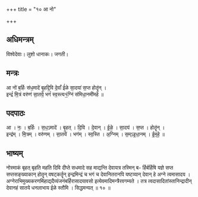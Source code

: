+++
title = "१० आ नो"

+++
## अधिमन्त्रम्
विश्वेदेवाः। लुशो धानाकः। जगती।

## मन्त्रः
आ नो॑ ब॒र्हिः स॑ध॒मादे॑ बृ॒हद्दि॒वि दे॒वाँ ई॑ळे सा॒दया॑ स॒प्त होतॄ॑न् ।  
इन्द्रं॑ मि॒त्रं वरु॑णं सा॒तये॒ भगं॑ स्व॒स्त्य१॒॑ग्निं स॑मिधा॒नमी॑महे ॥

## पदपाठः
आ । नः॒ । ब॒र्हिः । स॒ध॒ऽमादे॑ । बृ॒हत् । दि॒वि । दे॒वान् । ई॒ळे॒ । सा॒दय॑ । स॒प्त । होतॄ॑न् ।  
इन्द्र॑म् । मि॒त्रम् । वरु॑णम् । सा॒तये॑ । भग॑म् । स्व॒स्ति । अ॒ग्निम् । स॒म्ऽइ॒धा॒नम् । ई॒म॒हे॒ ॥

## भाष्यम्
नोस्माकं बृहत् बृहति महति दिवि दीप्ते सधमादे सह माद्यन्ति देवायत्र तस्मिन् ब- र्हिर्बर्हिषि यज्ञे सप्त सप्तसङ्ख्याकान् होतॄन् वषट्कर्तॄन् इन्द्रमिन्द्रं च भगं च देवानितरानपि यष्टव्यान् देवान् हे अग्ने त्वमासादय । अग्नेराभिमुख्यकरणमिहाद्यदैव्यंजनंबर्हिरासादयावसो इत्येवमादिमन्त्रैरवगम्यते । तत्र त्वदासादितांस्तानिन्द्रादीन् देवानहं सातये धनलाभाय ईळे स्तौमि । सिद्धमन्यत् ॥ १० ॥